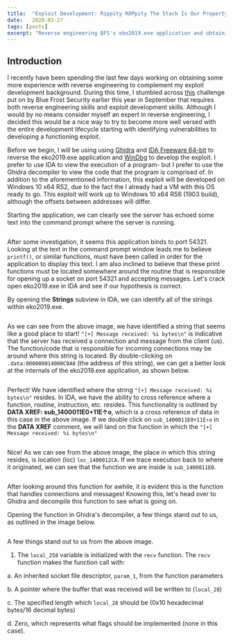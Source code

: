 ```yaml
---
title:  "Exploit Development: Rippity ROPpity The Stack Is Our Property - Blue Frost Security eko2019.exe Full ASLR and DEP Bypass on Windows 10 x64"
date:   2020-03-27
tags: [posts]
excerpt: "Reverse engineering BFS's eko2019.exe application and obtaining an ASLR bypass via an arbitrary read primitive."
---
```

Introduction
---
I recently have been spending the last few days working on obtaining some more experience with reverse engineering to complement my exploit development background. During this time, I stumbled across [this](https://labs.bluefrostsecurity.de/blog/2019/09/07/bfs-ekoparty-2019-exploitation-challenge/) challenge put on by Blue Frost Security earlier this year in September that requires both reverse engineering skills and exploit development skills. Although I would by no means consider myself an expert in reverse engineering, I decided this would be a nice way to try to become more well versed with the entire development lifecycle starting with identifying vulnerabilities to developing a functioning exploit.

Before we begin, I will be using using [Ghidra](https://ghidra-sre.org/) and [IDA Freeware 64-bit](https://www.hex-rays.com/products/ida/support/download_freeware/) to reverse the eko2019.exe application and [WinDbg](https://developer.microsoft.com/en-us/windows/downloads/windows-10-sdk/) to develop the exploit. I prefer to use IDA to view the execution of a program- but I prefer to use the Ghidra decompiler to view the code that the program is comprised of. In addition to the aforementioned information, this exploit will be developed on Windows 10 x64 RS2, due to the fact the I already had a VM with this OS ready to go. This exploit will work up to Windows 10 x64 RS6 (1903 build), although the offsets between addresses will differ.

Starting the application, we can clearly see the server has echoed some text into the command prompt where the server is running. 

<img src="{{ site.url }}{{ site.baseurl }}/images/BFS_1.png" alt="">

After some investigation, it seems this application binds to port 54321. Looking at the text in the command prompt window leads me to believe `printf()`, or similar functions, must have been called in order for the application to display this text. I am also inclined to believe that these print functions must be located somewhere around the routine that is responsible for opening up a socket on port 54321 and accepting messages. Let's crack open eko2019.exe in IDA and see if our hypothesis is correct.

By opening the __Strings__ subview in IDA, we can identify all of the strings within eko2019.exe.

<img src="{{ site.url }}{{ site.baseurl }}/images/BFS_2a.png" alt="">

As we can see from the above image, we have identified a string that seems like a good place to start! `"[+] Message received: %i bytes\n"` is indicative that the server has received a connection and message from the client (us). The function/code that is responsible for incoming connections may be around where this string is located. By double-clicking on `.data:000000014000C0A8` (the address of this string), we can get a better look at the internals of the eko2019.exe application, as shown below.

<img src="{{ site.url }}{{ site.baseurl }}/images/BFS_3a.png" alt="">

Perfect! We have identified where the string `"[+] Message received: %i bytes\n"` resides. In IDA, we have the ability to cross reference where a function, routine, instruction, etc. resides. This functionality is outlined by __DATA XREF: sub_1400011E0+11E↑o__, which is a cross reference of data in this case in the above image. If we double click on `sub_1400011E0+11E↑o` in the __DATA XREF__ comment, we will land on the function in which the `"[+] Message received: %i bytes\n"`

<img src="{{ site.url }}{{ site.baseurl }}/images/BFS_4b.png" alt="">

Nice! As we can see from the above image, the place in which this string resides, is location (loc) `loc_1400012CA`. If we trace execution back to where it originated, we can see that the function we are inside is `sub_1400011E0`.

<img src="{{ site.url }}{{ site.baseurl }}/images/BFS_5.png" alt="">

After looking around this function for awhile, it is evident this is the function that handles connections and messages! Knowing this, let's head over to Ghidra and decompile this function to see what is going on.

Opening the function in Ghidra's decompiler, a few things stand out to us, as outlined in the image below.

<img src="{{ site.url }}{{ site.baseurl }}/images/BFS_6.png" alt="">

A few things stand out to us from the above image.

1. The `local_258` variable is initialized with the `recv` function. The `recv` function makes the function call with:

  a. An inherited socket file descriptor, `param_1`, from the function parameters
  
  b. A pointer where the buffer that was received will be written to (`local_28`)
  
  c. The specified length which `local_28` should be (0x10 hexadecimal bytes/16 decimal bytes)
  
  d. Zero, which represents what flags should be implemented (none in this case).
